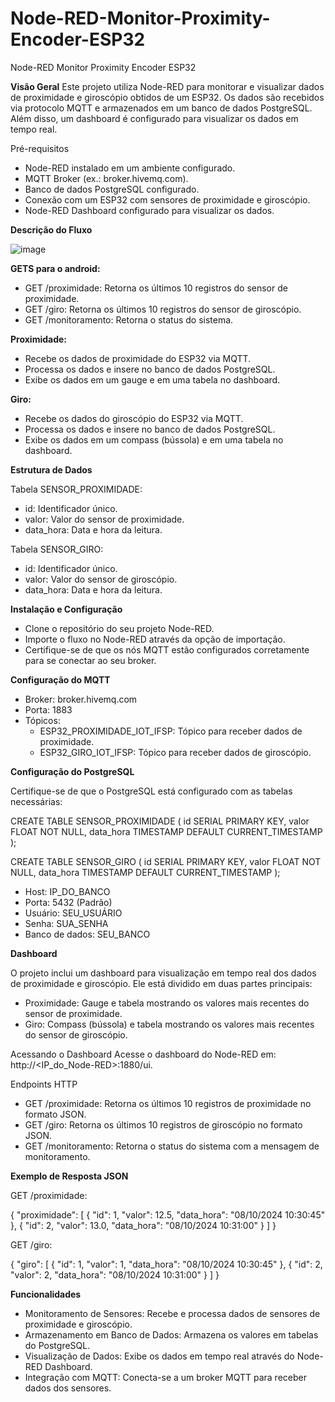 # Node-RED-Monitor-Proximity-Encoder-ESP32
Node-RED Monitor Proximity Encoder ESP32 

**Visão Geral**
Este projeto utiliza Node-RED para monitorar e visualizar dados de proximidade e giroscópio obtidos de um ESP32. Os dados são recebidos via protocolo MQTT e armazenados em um banco de dados PostgreSQL. Além disso, um dashboard é configurado para visualizar os dados em tempo real.

Pré-requisitos
* Node-RED instalado em um ambiente configurado.
* MQTT Broker (ex.: broker.hivemq.com).
* Banco de dados PostgreSQL configurado.
* Conexão com um ESP32 com sensores de proximidade e giroscópio.
* Node-RED Dashboard configurado para visualizar os dados.

**Descrição do Fluxo**

![image](https://github.com/user-attachments/assets/d3b5bbd4-02ef-42f2-8e4f-ddc831c0a632)

**GETS para o android:**

* GET /proximidade: Retorna os últimos 10 registros do sensor de proximidade.
* GET /giro: Retorna os últimos 10 registros do sensor de giroscópio.
* GET /monitoramento: Retorna o status do sistema.

**Proximidade:**

* Recebe os dados de proximidade do ESP32 via MQTT.
* Processa os dados e insere no banco de dados PostgreSQL.
* Exibe os dados em um gauge e em uma tabela no dashboard.
  
**Giro:**

* Recebe os dados do giroscópio do ESP32 via MQTT.
* Processa os dados e insere no banco de dados PostgreSQL.
* Exibe os dados em um compass (bússola) e em uma tabela no dashboard.

**Estrutura de Dados**

Tabela SENSOR_PROXIMIDADE:
* id: Identificador único.
* valor: Valor do sensor de proximidade.
* data_hora: Data e hora da leitura.
  
Tabela SENSOR_GIRO:
* id: Identificador único.
* valor: Valor do sensor de giroscópio.
* data_hora: Data e hora da leitura.

**Instalação e Configuração**

* Clone o repositório do seu projeto Node-RED.
* Importe o fluxo no Node-RED através da opção de importação.
* Certifique-se de que os nós MQTT estão configurados corretamente para se conectar ao seu broker.

**Configuração do MQTT**

* Broker: broker.hivemq.com
* Porta: 1883
* Tópicos:
    * ESP32_PROXIMIDADE_IOT_IFSP: Tópico para receber dados de proximidade.
    * ESP32_GIRO_IOT_IFSP: Tópico para receber dados de giroscópio.


**Configuração do PostgreSQL**

Certifique-se de que o PostgreSQL está configurado com as tabelas necessárias:

CREATE TABLE SENSOR_PROXIMIDADE (
    id SERIAL PRIMARY KEY,
    valor FLOAT NOT NULL,
    data_hora TIMESTAMP DEFAULT CURRENT_TIMESTAMP
);

CREATE TABLE SENSOR_GIRO (
    id SERIAL PRIMARY KEY,
    valor FLOAT NOT NULL,
    data_hora TIMESTAMP DEFAULT CURRENT_TIMESTAMP
);

* Host: IP_DO_BANCO
* Porta: 5432 (Padrão)
* Usuário: SEU_USUÁRIO
* Senha: SUA_SENHA
* Banco de dados: SEU_BANCO

**Dashboard**

O projeto inclui um dashboard para visualização em tempo real dos dados de proximidade e giroscópio. Ele está dividido em duas partes principais:

* Proximidade: Gauge e tabela mostrando os valores mais recentes do sensor de proximidade.
* Giro: Compass (bússola) e tabela mostrando os valores mais recentes do sensor de giroscópio.

Acessando o Dashboard
Acesse o dashboard do Node-RED em: http://<IP_do_Node-RED>:1880/ui.

Endpoints HTTP
* GET /proximidade: Retorna os últimos 10 registros de proximidade no formato JSON.
* GET /giro: Retorna os últimos 10 registros de giroscópio no formato JSON.
* GET /monitoramento: Retorna o status do sistema com a mensagem de monitoramento.

**Exemplo de Resposta JSON**

GET /proximidade:

{
    "proximidade": [
        {
            "id": 1,
            "valor": 12.5,
            "data_hora": "08/10/2024 10:30:45"
        },
        {
            "id": 2,
            "valor": 13.0,
            "data_hora": "08/10/2024 10:31:00"
        }
    ]
}

GET /giro:

{
    "giro": [
        {
            "id": 1,
            "valor": 1,
            "data_hora": "08/10/2024 10:30:45"
        },
        {
            "id": 2,
            "valor": 2,
            "data_hora": "08/10/2024 10:31:00"
        }
    ]
}

**Funcionalidades**

* Monitoramento de Sensores: Recebe e processa dados de sensores de proximidade e giroscópio.
* Armazenamento em Banco de Dados: Armazena os valores em tabelas do PostgreSQL.
* Visualização de Dados: Exibe os dados em tempo real através do Node-RED Dashboard.
* Integração com MQTT: Conecta-se a um broker MQTT para receber dados dos sensores.

